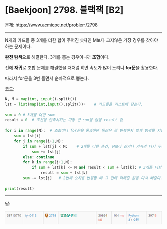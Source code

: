 # [Baekjoon] 2798. 블랙잭 [B2]

문제: https://www.acmicpc.net/problem/2798

---

N개의 카드들 중 3개를 더한 합이 주어진 숫자인 M보다 크지않은 가장 경우를 찾아야 하는 문제이다.

**완전 탐색**으로 해결한다. 3개를 뽑는 경우이니까 **조합**이다.

전에 **재귀**로 조합 문제를 해결했을 때처럼 하면 속도가 많이 느리니 **for문**을 활용한다.

따라서 for문을 3번 돌면서 순차적으로 뽑는다.

코드:

```python
N, M = map(int, input().split())
lst = list(map(int,input().split()))    # 카드들을 리스트에 담는다.

sum = 0 # 3개를 더한 sum
result = 0  # 조건을 만족시키는 가장 큰 sum을 담을 result 값 

for i in range(N):  # 조합이니 for문을 통과하면 똑같은 걸 반복하지 않게 범위를 지정해준다.
    sum = lst[i]
    for j in range(i+1,N):
        if sum + lst[j] < M:    # 2개를 더한 순간, M보다 같거나 커지면 다시 두번째 숫자를 고른다.
            sum += lst[j]
        else: continue
        for k in range(j+1,N):
            if sum + lst[k] <= M and result < sum + lst[k]: # 3개를 더한 값이 M보다 작거나 같고 result보다 크면 result를 변경
                result = sum + lst[k]
        sum -= lst[j]   # 2번째 숫자를 변경할 때 그 전에 더해준 값을 다시 빼준다.

print(result)
```

---

답:

![image-20220207213140546](B2_2798.assets/image-20220207213140546.png)